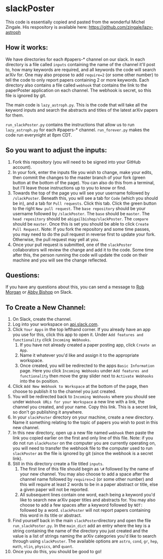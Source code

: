 # slackPoster

This code is essentially copied and pasted from the wonderful Michel Zingale. 
His respository is available here: https://github.com/zingale/lazy-astroph


## How it works:

We have directories for each \#papers-\* channel on our slack. 
In each directory is a file called `inputs` containing the name of the 
channel it'll post to, how many keywords are required, 
and all keywords the code will search arXiv for. 
One may also propose to add `require=2` (or some other number) to tell the
code to only report papers containing 2 or more keywords. 
Each directory also contains a file called `webhook` that contains the link 
to the paperPoster application on each channel. 
The webhook is secret, so this file is ignored by git. 

The main code is `lazy_astroph.py`. 
This is the code that will take all the keyword inputs and search the 
abstracts and titles of the latest arXiv papers for them.

`run_slackPoster.py` contains the instructions that allow us 
to run `lazy_astroph.py` for each \#papers-\* channel. 
`run_forever.py` makes the code run everynight at 8pm CDT. 


## So you want to adjust the inputs:

1. Fork this repository (you will need to be signed into your GitHub account).
2. In your fork, enter the inputs file you wish to change, make your edits, then
   commit the changes to the master branch of your fork 
   (green button at the bottom of the page). 
   You can also do this from a terminal, but I'll leave those instructions up
   to you to know or find.
3. Towards the top of the page you will see your username followed by 
   `/slackPoster`. Beneath this, you will see a tab for `Code` (which you 
   should be in), and a tab for `Pull requests`. Click this tab. 
   Click the green button to the right `New pull request`. 
   The `base repository` should be your username followed by `/slackPoster`.
   The `base` should be `master`. 
   The `head repository` should be `abigailbishop/slackPoster`.
   The `compare` should be `master`.
   Once this is set you should be able to click `Create Pull Request`. 
   Note: If you fork the repository and some time passes, you may need to do 
   the pull request in reverse first to update your fork. 
   Otherwise, the pull request may yell at you. 
4. Once your pull request is submitted, one of the `slackPoster` collaborators
   will review the change and add it to the code. 
   Some time after this, the person running the code will update the code on 
   their machine and you will see the change reflected. 


## Questions:

If you have any questions about this, you can send a message to 
[Rob Morgan](https://github.com/rmorgan10) or 
[Abby Bishop](https://github.com/abigailbishop) on Slack. 



## To Create a New Channel:

1. On Slack, create the channel. 
1. Log into your workspace on [api.slack.com](https://api.slack.com).
1. Click `Your Apps` in the top lefthand corner. 
   If you already have an app you use for this, click this app to open it. 
   Under `Add features and functionality` click `Incoming Webhooks`.
    1. If you have not already created a paper posting app, click 
      `Create an App`. 
    1. Name it whatever you'd like and assign it to the appropriate workspace.
    1. Once created, you will be redirected to the apps `Basic Information` page.
      Here you click `Incoming Webhooks` under `Add features and functionality`
      then move the gray slider next to `Activate Webhooks` 
      into the `On` position.   
1. Click `Add New Webhook to Workspace` at the bottom of the page, 
   then choose to publish it to the channel you just created.
1. You will be redirected back to `Incoming Webhooks` where you should see
   under `Webhook URLs for your Workspace` a new line with 
   a link, the channel you created, and your name. 
   Copy this link. 
   This is a secret link, so don't go publishing it anywhere. 
1. In your `slackPoster` directory on your machine, create a new directory. 
   Name it something relating to the topic of papers you wish to post 
   in this new channel. 
1. In this new directory, open up a new file named `webhook` then 
   paste the link you copied earlier on the first and only line of this file. 
   Note: if you do not run `slackPoster` on the computer you are 
   currently operating on, you will need to transfer the webhook file to 
   the computer used to run `slackPoster` as the file is ignored by git 
   (since the webhook is a secret link).
1. Still in this directory create a file titled `inputs`.
    1. The first line of this file should begin as `\#` followed by 
      the name of your new channel. 
      You may also choose to add a space after the channel name followed by
      `requires=2` (or some other number) and this will require at least
      2 words to be in a paper abstract or title, 
      else a given paper will not be reported. 
    1. All subsequent lines contain one word, each being a keyword you'd like
      to search new arXiv paper titles and abstracts for. 
      You may also choose to add a few spaces after a keyword followed by 
      `NOT: ` followed by a word. 
      `slackPoster` will not report papers containing this word in its
      title or abstract. 
1. Find yourself back in the main `slackPoster`directory and open 
   the file `run_slackPoster.py`. 
   In the `main_dict` add an entry where 
   the key is a string containing the name of the directory you just created
   and the value is a list of strings naming the arXiv categories
   you'd like to search through using `slackPoster`. 
   The available options are 
   `astro`, `cond`, `gr`, `hep`, `math`, `nlin`, `physics`, and `quant`.
1. Once you do this, you should be good to go!
